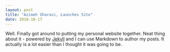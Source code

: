 ```yaml
---
layout: post
title: "Azimeh Gharavi, Launches Site"
date: 2018-10-17
---
```


Well. Finally got around to putting my personal website together. 
Neat thing about it - powered by [Jekyll](http://jekyllrb.com) and I can use Markdown to author my posts. 
It actually is a lot easier than I thought it was going to be.
